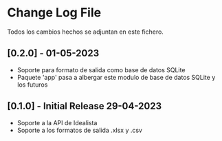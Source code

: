 # Change Log File
Todos los cambios hechos se adjuntan en este fichero.

## [0.2.0] - 01-05-2023
- Soporte para formato de salida como base de datos SQLite
- Paquete 'app' pasa a albergar este modulo de base de datos SQLite y los futuros

## [0.1.0] - Initial Release 29-04-2023
- Soporte a la API de Idealista
- Soporte a los formatos de salida .xlsx y .csv